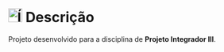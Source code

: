 # <img src="https://github.com/user-attachments/assets/caabfdf0-0f9e-44a3-8200-c6579fe87887" alt="Ícone de descrição" width="28"> Descrição
Projeto desenvolvido para a disciplina de **Projeto Integrador III**.

